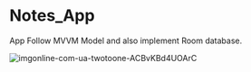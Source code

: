 # Notes_App

App Follow MVVM Model and also implement Room database. 

![imgonline-com-ua-twotoone-ACBvKBd4UOArC](https://user-images.githubusercontent.com/98700871/211210059-ef4022a5-2f41-4bfb-90bd-998daf672422.jpg)
